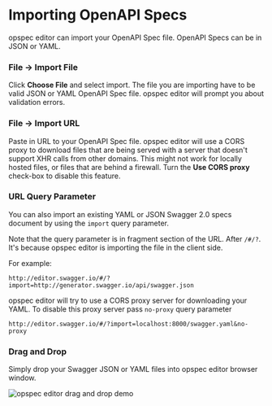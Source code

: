 # Importing OpenAPI Specs

opspec editor can import your OpenAPI Spec file. OpenAPI Specs can be in JSON or YAML.

### File → Import File

Click **Choose File** and select import. The file you are importing have to be valid JSON or YAML OpenAPI Spec file. opspec editor will prompt you about validation errors.

### File → Import URL

Paste in URL to your OpenAPI Spec file. opspec editor will use a CORS proxy to download files that are being served with a server that doesn't support XHR calls from other domains. This might not work for locally hosted files, or files that are behind a firewall. Turn the **Use CORS proxy** check-box to disable this feature.

### URL Query Parameter

You can also import an existing YAML or JSON Swagger 2.0 specs document by using the `import` query parameter. 

Note that the query parameter is in fragment section of the URL. After `/#/?`. It's because opspec editor is importing the file in the client side.

For example:
```
http://editor.swagger.io/#/?import=http://generator.swagger.io/api/swagger.json
```

opspec editor will try to use a CORS proxy server for downloading your YAML. To disable this proxy server pass `no-proxy` query parameter

```
http://editor.swagger.io/#/?import=localhost:8000/swagger.yaml&no-proxy
```

### Drag and Drop

Simply drop your Swagger JSON or YAML files into opspec editor browser window. 

![opspec editor drag and drop demo](./dnd.gif)
